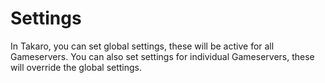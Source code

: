 # Settings

In Takaro, you can set global settings, these will be active for all Gameservers. You can also set settings for individual Gameservers, these will override the global settings.

